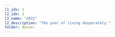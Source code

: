 ```yaml
---
l1_idx: 1
l2_idx: 2
l2_name: "2022"
l2_description: "The year of living desperately."
folder: docos\
---
```

